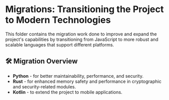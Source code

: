 # Migrations: Transitioning the Project to Modern Technologies

This folder contains the migration work done to improve and expand the project's capabilities by transitioning from JavaScript to more robust and scalable languages that support different platforms.

## 🛠️ Migration Overview
- **Python** - for better maintainability, performance, and security.
- **Rust** - for enhanced memory safety and performance in cryptographic and security-related modules.
- **Kotlin** - to extend the project to mobile applications.

 
